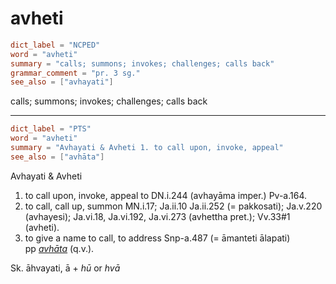 # avheti

``` toml
dict_label = "NCPED"
word = "avheti"
summary = "calls; summons; invokes; challenges; calls back"
grammar_comment = "pr. 3 sg."
see_also = ["avhayati"]
```

calls; summons; invokes; challenges; calls back

--------------------

``` toml
dict_label = "PTS"
word = "avheti"
summary = "Avhayati & Avheti 1. to call upon, invoke, appeal"
see_also = ["avhāta"]
```

Avhayati & Avheti
1. to call upon, invoke, appeal to DN.i.244 (avhayāma imper.) Pv\-a.164.
2. to call, call up, summon MN.i.17; Ja.ii.10 Ja.ii.252 (= pakkosati); Ja.v.220 (avhayesi); Ja.vi.18, Ja.vi.192, Ja.vi.273 (avhettha pret.); Vv.33#1 (avheti).
3. to give a name to call, to address Snp\-a.487 (= āmanteti ālapati)  
   pp *[avhāta](avhāta.md)* (q.v.).

Sk. āhvayati, ā \+ *hū* or *hvā*

